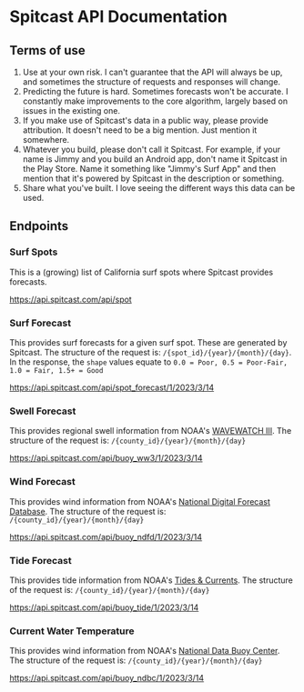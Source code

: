 # Spitcast API Documentation

## Terms of use
1. Use at your own risk.  I can't guarantee that the API will always be up, and sometimes the structure of requests and responses will change.
2. Predicting the future is hard.  Sometimes forecasts won't be accurate.  I constantly make improvements to the core algorithm, largely based on issues in the existing one.
3. If you make use of Spitcast's data in a public way, please provide attribution.  It doesn't need to be a big mention.  Just mention it somewhere.
4. Whatever you build, please don't call it Spitcast.  For example, if your name is Jimmy and you build an Android app, don't name it Spitcast in the Play Store.  Name it something like "Jimmy's Surf App" and then mention that it's powered by Spitcast in the description or something.
5. Share what you've built.  I love seeing the different ways this data can be used.

## Endpoints

### Surf Spots

This is a (growing) list of California surf spots where Spitcast provides forecasts.

https://api.spitcast.com/api/spot

### Surf Forecast

This provides surf forecasts for a given surf spot.  These are generated by Spitcast.  The structure of the request is: `/{spot_id}/{year}/{month}/{day}`.  In the response, the `shape` values equate to `0.0 = Poor, 0.5 = Poor-Fair, 1.0 = Fair, 1.5+ = Good`

https://api.spitcast.com/api/spot_forecast/1/2023/3/14


### Swell Forecast

This provides regional swell information from NOAA's [WAVEWATCH III](https://polar.ncep.noaa.gov/waves/wavewatch/).  The structure of the request is: `/{county_id}/{year}/{month}/{day}`


https://api.spitcast.com/api/buoy_ww3/1/2023/3/14

### Wind Forecast

This provides wind information from NOAA's [National Digital Forecast Database](https://graphical.weather.gov/).  The structure of the request is: `/{county_id}/{year}/{month}/{day}`

https://api.spitcast.com/api/buoy_ndfd/1/2023/3/14


### Tide Forecast

This provides tide information from NOAA's [Tides & Currents](https://tidesandcurrents.noaa.gov/).  The structure of the request is: `/{county_id}/{year}/{month}/{day}`

https://api.spitcast.com/api/buoy_tide/1/2023/3/14


### Current Water Temperature

This provides wind information from NOAA's [National Data Buoy Center](https://www.ndbc.noaa.gov/).  The structure of the request is: `/{county_id}/{year}/{month}/{day}`

https://api.spitcast.com/api/buoy_ndbc/1/2023/3/14
